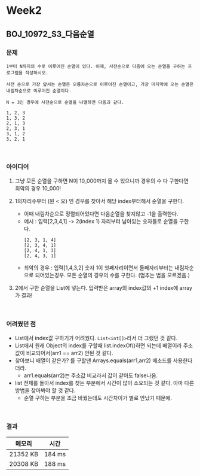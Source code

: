 # Week2

## BOJ_10972_S3_다음순열

### 문제

```
1부터 N까지의 수로 이루어진 순열이 있다. 이때, 사전순으로 다음에 오는 순열을 구하는 프로그램을 작성하시오.

사전 순으로 가장 앞서는 순열은 오름차순으로 이루어진 순열이고, 가장 마지막에 오는 순열은 내림차순으로 이루어진 순열이다.

N = 3인 경우에 사전순으로 순열을 나열하면 다음과 같다.

1, 2, 3
1, 3, 2
2, 1, 3
2, 3, 1
3, 1, 2
3, 2, 1
```
<br>

### 아이디어
1. 그냥 모든 순열을 구하면 N이 10_000까지 올 수 있으니까 경우의 수 다 구한다면 최악의 경우 10_000!
2. 1의자리수부터 (왼 < 오) 인 경우를 찾아서 해당 index부터해서 순열을 구한다.
	- 이때 내림차순으로 정렬되어있다면 다음순열을 찾지않고 -1을 출력한다.
	- 예시 : 입력[2,3,4,1] -> 2(index 1) 자리부터 남아있는 숫자들로 순열을 구한다.
		```
		[2, 3, 1, 4]
		[2, 3, 4, 1]
		[2, 4, 1, 3]
		[2, 4, 3, 1]
		```
	- 최악의 경우 : 입력[1,4,3,2] 숫자 1이 첫째자리이면서 둘째자리부터는 내림차순으로 되어있는경우. 모든 순열의 경우의 수를 구한다. (멈추는 법을 모르겠음.)

2. 2에서 구한 순열을 List에 넣는다. 입력받은 array의 index값의 +1 index에 array가 결과!

<br>

### 어려웠던 점
- List에서 index값 구하기가 어려웠다. ```List<int[]>```라서 더 그랬던 것 같다.
- List에서 원래 Object의 index를 구할때 list.indexOf()하면 되는데 배열이라 주소값이 비교되어서(arr1 == arr2) 안된 것 같다.
- 찾아보니 배열이 같은가? 를 구할땐 Arrays.equals(arr1,arr2) 메소드를 사용한다더라.
	- arr1.equals(arr2)는 주소값 비교라서 값이 같아도 false나옴.
- list 전체를 돌아서 index를 찾는 부분에서 시간이 많이 소요되는 것 같다. 아마 다른 방법을 찾아봐야 할 것 같다.
	- 순열 구하는 부분을 조금 바꿨는데도 시간차이가 별로 안났기 때문에.

<br>

### 결과

|메모리|시간|
|:---:|:---:|
|21352 KB|184 ms|
|20308 KB|188 ms|
